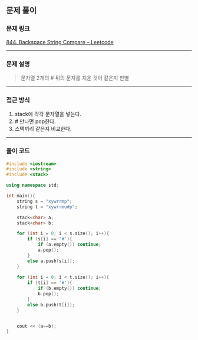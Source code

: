 ##  문제 풀이

###  문제 링크  
[844. Backspace String Compare – Leetcode](https://leetcode.com/problems/backspace-string-compare/description/)

---

###  문제 설명  
> 문자열 2개의 # 뒤의 문자를 지운 것이 같은지 판별
---

###  접근 방식  
1. stack에 각각 문자열을 넣는다.
2. \# 만나면 pop한다.
3. 스택끼리 같은지 비교한다.
---

### 풀이 코드

```cpp
#include <iostream>
#include <string>
#include <stack>

using namespace std;

int main(){
    string s = "xywrrmp";
    string t = "xywrrmu#p";

    stack<char> a;
    stack<char> b;

    for (int i = 0; i < s.size(); i++){
        if (s[i] == '#'){
            if (a.empty()) continue;
            a.pop();
        } 
        else a.push(s[i]);
    }
    
    for (int i = 0; i < t.size(); i++){
        if (t[i] == '#'){
            if (b.empty()) continue;
            b.pop();
        } 
        else b.push(t[i]);
    }


    cout << (a==b);
} 
```

